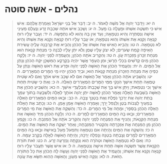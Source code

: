 # נהלים - אשה סוטה

> ה יא: וַיְדַבֵּר יְהוָה אֶל מֹשֶׁה לֵּאמֹר.
> ה יב: דַּבֵּר אֶל בְּנֵי יִשְׂרָאֵל וְאָמַרְתָּ אֲלֵהֶם:  אִישׁ אִישׁ כִּי תִשְׂטֶה אִשְׁתּוֹ וּמָעֲלָה בוֹ מָעַל.
> ה יג: וְשָׁכַב אִישׁ אֹתָהּ שִׁכְבַת זֶרַע וְנֶעְלַם מֵעֵינֵי אִישָׁהּ וְנִסְתְּרָה וְהִיא נִטְמָאָה; וְעֵד אֵין בָּהּ וְהִוא לֹא נִתְפָּשָׂה.
> ה יד: וְעָבַר עָלָיו רוּחַ קִנְאָה וְקִנֵּא אֶת אִשְׁתּוֹ וְהִוא נִטְמָאָה; אוֹ עָבַר עָלָיו רוּחַ קִנְאָה וְקִנֵּא אֶת אִשְׁתּוֹ וְהִיא לֹא נִטְמָאָה.
> ה טו: וְהֵבִיא הָאִישׁ אֶת אִשְׁתּוֹ אֶל הַכֹּהֵן וְהֵבִיא אֶת קָרְבָּנָהּ עָלֶיהָ עֲשִׂירִת הָאֵיפָה קֶמַח שְׂעֹרִים; לֹא יִצֹק עָלָיו שֶׁמֶן וְלֹא יִתֵּן עָלָיו לְבֹנָה כִּי מִנְחַת קְנָאֹת הוּא מִנְחַת זִכָּרוֹן מַזְכֶּרֶת עָוֹן.
> ה טז: וְהִקְרִיב אֹתָהּ הַכֹּהֵן; וְהֶעֱמִדָהּ לִפְנֵי יְהוָה.
> ה יז: וְלָקַח הַכֹּהֵן מַיִם קְדֹשִׁים בִּכְלִי חָרֶשׂ; וּמִן הֶעָפָר אֲשֶׁר יִהְיֶה בְּקַרְקַע הַמִּשְׁכָּן יִקַּח הַכֹּהֵן וְנָתַן אֶל הַמָּיִם.
> ה יח: וְהֶעֱמִיד הַכֹּהֵן אֶת הָאִשָּׁה לִפְנֵי יְהוָה וּפָרַע אֶת רֹאשׁ הָאִשָּׁה וְנָתַן עַל כַּפֶּיהָ אֵת מִנְחַת הַזִּכָּרוֹן מִנְחַת קְנָאֹת הִוא; וּבְיַד הַכֹּהֵן יִהְיוּ מֵי הַמָּרִים הַמְאָרְרִים.
> ה יט: וְהִשְׁבִּיעַ אֹתָהּ הַכֹּהֵן וְאָמַר אֶל הָאִשָּׁה אִם לֹא שָׁכַב אִישׁ אֹתָךְ וְאִם לֹא שָׂטִית טֻמְאָה תַּחַת אִישֵׁךְ הִנָּקִי מִמֵּי הַמָּרִים הַמְאָרְרִים הָאֵלֶּה.
> ה כ: וְאַתְּ כִּי שָׂטִית תַּחַת אִישֵׁךְ וְכִי נִטְמֵאת; וַיִּתֵּן אִישׁ בָּךְ אֶת שְׁכָבְתּוֹ מִבַּלְעֲדֵי אִישֵׁךְ.
> ה כא: וְהִשְׁבִּיעַ הַכֹּהֵן אֶת הָאִשָּׁה בִּשְׁבֻעַת הָאָלָה וְאָמַר הַכֹּהֵן לָאִשָּׁה יִתֵּן יְהוָה אוֹתָךְ לְאָלָה וְלִשְׁבֻעָה בְּתוֹךְ עַמֵּךְ בְּתֵת יְהוָה אֶת יְרֵכֵךְ נֹפֶלֶת וְאֶת בִּטְנֵךְ צָבָה.
> ה כב: וּבָאוּ הַמַּיִם הַמְאָרְרִים הָאֵלֶּה בְּמֵעַיִךְ לַצְבּוֹת בֶּטֶן וְלַנְפִּל יָרֵךְ; וְאָמְרָה הָאִשָּׁה אָמֵן אָמֵן.
> ה כג: וְכָתַב אֶת הָאָלֹת הָאֵלֶּה הַכֹּהֵן בַּסֵּפֶר; וּמָחָה אֶל מֵי הַמָּרִים.
> ה כד: וְהִשְׁקָה אֶת הָאִשָּׁה אֶת מֵי הַמָּרִים הַמְאָרְרִים; וּבָאוּ בָהּ הַמַּיִם הַמְאָרְרִים לְמָרִים.
> ה כה: וְלָקַח הַכֹּהֵן מִיַּד הָאִשָּׁה אֵת מִנְחַת הַקְּנָאֹת; וְהֵנִיף אֶת הַמִּנְחָה לִפְנֵי יְהוָה וְהִקְרִיב אֹתָהּ אֶל הַמִּזְבֵּחַ.
> ה כו: וְקָמַץ הַכֹּהֵן מִן הַמִּנְחָה אֶת אַזְכָּרָתָהּ וְהִקְטִיר הַמִּזְבֵּחָה; וְאַחַר יַשְׁקֶה אֶת הָאִשָּׁה אֶת הַמָּיִם.
> ה כז: וְהִשְׁקָהּ אֶת הַמַּיִם וְהָיְתָה אִם נִטְמְאָה וַתִּמְעֹל מַעַל בְּאִישָׁהּ וּבָאוּ בָהּ הַמַּיִם הַמְאָרְרִים לְמָרִים וְצָבְתָה בִטְנָהּ וְנָפְלָה יְרֵכָהּ; וְהָיְתָה הָאִשָּׁה לְאָלָה בְּקֶרֶב עַמָּהּ.
> ה כח: וְאִם לֹא נִטְמְאָה הָאִשָּׁה וּטְהֹרָה הִוא וְנִקְּתָה וְנִזְרְעָה זָרַע.
> ה כט: זֹאת תּוֹרַת הַקְּנָאֹת אֲשֶׁר תִּשְׂטֶה אִשָּׁה תַּחַת אִישָׁהּ וְנִטְמָאָה.
> ה ל: אוֹ אִישׁ אֲשֶׁר תַּעֲבֹר עָלָיו רוּחַ קִנְאָה וְקִנֵּא אֶת אִשְׁתּוֹ; וְהֶעֱמִיד אֶת הָאִשָּׁה לִפְנֵי יְהוָה וְעָשָׂה לָהּ הַכֹּהֵן אֵת כָּל הַתּוֹרָה הַזֹּאת.
> ה לא: וְנִקָּה הָאִישׁ מֵעָוֹן; וְהָאִשָּׁה הַהִוא תִּשָּׂא אֶת עֲוֹנָהּ. 
 

